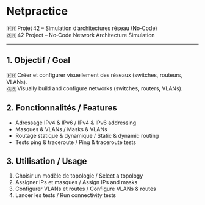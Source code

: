 # Netpractice

🇫🇷 Projet 42 – Simulation d’architectures réseau (No‑Code)  
🇬🇧 42 Project – No‑Code Network Architecture Simulation

---

## 1. Objectif / Goal

🇫🇷 Créer et configurer visuellement des réseaux (switches, routeurs, VLANs).  
🇬🇧 Visually build and configure networks (switches, routers, VLANs).

## 2. Fonctionnalités / Features

- Adressage IPv4 & IPv6  / IPv4 & IPv6 addressing  
- Masques & VLANs  / Masks & VLANs  
- Routage statique & dynamique  / Static & dynamic routing  
- Tests ping & traceroute  / Ping & traceroute tests

## 3. Utilisation / Usage

1. Choisir un modèle de topologie  / Select a topology  
2. Assigner IPs et masques  / Assign IPs and masks  
3. Configurer VLANs et routes  / Configure VLANs & routes  
4. Lancer les tests  / Run connectivity tests
